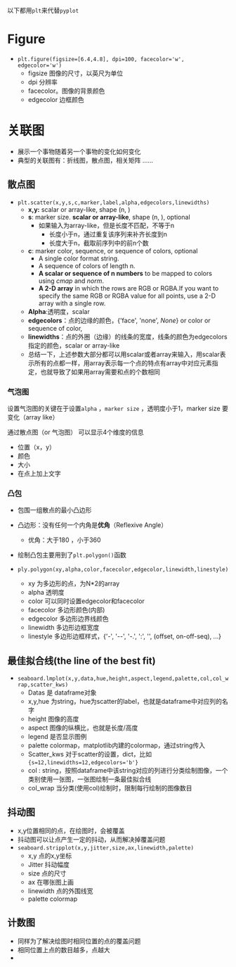 

以下都用`plt`来代替`pyplot`

# Figure

- `plt.figure(figsize=[6.4,4.8], dpi=100, facecolor='w', edgecolor='w')`
  - figsize 图像的尺寸，以英尺为单位
  - dpi 分辨率
  - facecolor。图像的背景颜色
  - edgecolor 边框颜色



# 关联图

- 展示一个事物随着另一个事物的变化如何变化
- 典型的关联图有：折线图，散点图，相关矩阵 ……



## 散点图

- `plt.scatter(x,y,s,c,marker,label,alpha,edgecolors,linewidths)`
  - **x,y:** scalar or array-like, shape (n, )
  - **s**: marker size.   **scalar or array-like**, shape (n, ), optional
    - 如果输入为array-like，但是长度不匹配，不等于n
      - 长度小于n，通过重复该序列来补齐长度到n
      - 长度大于n，截取前序列中的前n个数
  - **c**: marker  color, sequence, or sequence of colors, optional
    - A single color format string.
    - A sequence of colors of length n.
    - **A scalar or sequence of n numbers** to be mapped to colors using *cmap* and *norm*.
    - **A 2-D array** in which the rows are RGB or RGBA.If you want to specify the same RGB or RGBA value for all points, use a 2-D array with a single row. 
  - **Alpha**:透明度，scalar
  - **edgecolors**：点的边缘的颜色，{'face', 'none', *None*} or color or sequence of color,    
  - **linewidths**：点的外圈（边缘）的线条的宽度，线条的颜色为edgecolors指定的颜色，scalar or array-like
  - 总结一下，上述参数大部分都可以用scalar或者array来输入，用scalar表示所有的点都一样，用array表示每一个点的特点有array中对应元素指定，也就导致了如果用array需要和点的个数相同

### 气泡图

设置气泡图的关键在于设置`alpha` ，`marker size` ，透明度小于1，marker size 要变化（array like）



通过散点图（or 气泡图） 可以显示4个维度的信息

- 位置（x，y）
- 颜色
- 大小
- 在点上加上文字



### 凸包

- 包围一组散点的最小凸边形
- 凸边形：没有任何一个内角是**优角**（Reflexive Angle）
  - 优角：大于180 ，小于360

- 绘制凸包主要用到了`plt.polygon()`函数

- `ply.polygon(xy,alpha,color,facecolor,edgecolor,linewidth,linestyle)` 
  - xy 为多边形的点，为N*2的array
  - alpha 透明度
  - color 可以同时设置edgecolor和facecolor 
  - facecolor 多边形颜色(内部)
  - edgecolor 多边形边界线颜色
  - linewidth  多边形边框宽度
  - linestyle 多边形边框样式，{'-', '--', '-.', ':', '', (offset, on-off-seq), ...}



## 最佳拟合线(the line of the best fit)

- `seaboard.lmplot(x,y,data,hue,height,aspect,legend,palette,col,col_wrap,scatter_kws)`
  - Datas 是 dataframe对象
  - x,y,hue 为string，hue为scatter的label，也就是dataframe中对应列的名字
  - height 图像的高度
  - aspect 图像的纵横比，也就是长度/高度
  - legend 是否显示图例
  - palette colormap，matplotlib内建的colormap，通过string传入
  - Scatter_kws 对于scatter的设置，dict，比如`{s=12,linewidths=12,edgecolors='b'}`
  - col : string，按照dataframe中该string对应的列进行分类绘制图像，一个类别使用一张图，一张图绘制一条最佳拟合线
  - col_wrap 当分类(使用col)绘制时，限制每行绘制的图像数目



## 抖动图

- x,y位置相同的点，在绘图时，会被覆盖
- 抖动图可以让点产生一定的抖动，从而解决掉覆盖问题
- `seaboard.stripplot(x,y,jitter,size,ax,linewidth,palette)`
  - x,y 点的x,y坐标
  - Jitter 抖动幅度
  - size 点的尺寸
  - ax 在哪张图上画
  - linewidth 点的外围线宽
  - palette colormap



## 计数图

- 同样为了解决绘图时相同位置的点的覆盖问题
- 相同位置上点的数目越多，点越大
-  

